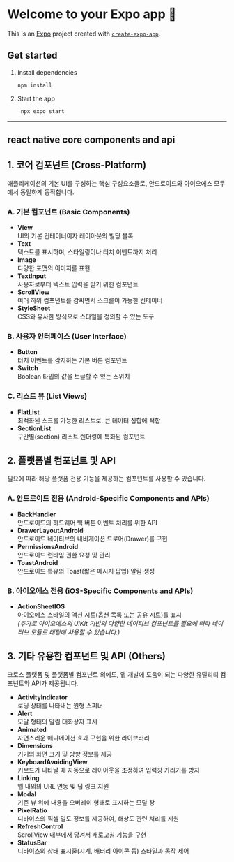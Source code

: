 # Welcome to your Expo app 👋

This is an [Expo](https://expo.dev) project created with [`create-expo-app`](https://www.npmjs.com/package/create-expo-app).

## Get started

1. Install dependencies

   ```bash
   npm install
   ```

2. Start the app

   ```bash
    npx expo start
   ```

---

## react native core components and api

## 1. 코어 컴포넌트 (Cross-Platform)

애플리케이션의 기본 UI를 구성하는 핵심 구성요소들로, 안드로이드와 아이오에스 모두에서 동일하게 동작합니다.

### A. 기본 컴포넌트 (Basic Components)

- **View**  
  UI의 기본 컨테이너이자 레이아웃의 빌딩 블록
- **Text**  
  텍스트를 표시하며, 스타일링이나 터치 이벤트까지 처리
- **Image**  
  다양한 포맷의 이미지를 표현
- **TextInput**  
  사용자로부터 텍스트 입력을 받기 위한 컴포넌트
- **ScrollView**  
  여러 하위 컴포넌트를 감싸면서 스크롤이 가능한 컨테이너
- **StyleSheet**  
  CSS와 유사한 방식으로 스타일을 정의할 수 있는 도구

### B. 사용자 인터페이스 (User Interface)

- **Button**  
  터치 이벤트를 감지하는 기본 버튼 컴포넌트
- **Switch**  
  Boolean 타입의 값을 토글할 수 있는 스위치

### C. 리스트 뷰 (List Views)

- **FlatList**  
  최적화된 스크롤 가능한 리스트로, 큰 데이터 집합에 적합
- **SectionList**  
  구간별(section) 리스트 렌더링에 특화된 컴포넌트

## 2. 플랫폼별 컴포넌트 및 API

필요에 따라 해당 플랫폼 전용 기능을 제공하는 컴포넌트를 사용할 수 있습니다.

### A. 안드로이드 전용 (Android-Specific Components and APIs)

- **BackHandler**  
  안드로이드의 하드웨어 백 버튼 이벤트 처리를 위한 API
- **DrawerLayoutAndroid**  
  안드로이드 네이티브의 내비게이션 드로어(Drawer)를 구현
- **PermissionsAndroid**  
  안드로이드 런타임 권한 요청 및 관리
- **ToastAndroid**  
  안드로이드 특유의 Toast(짧은 메시지 팝업) 알림 생성

### B. 아이오에스 전용 (iOS-Specific Components and APIs)

- **ActionSheetIOS**  
  아이오에스 스타일의 액션 시트(옵션 목록 또는 공유 시트)를 표시  
  _(추가로 아이오에스의 UIKit 기반의 다양한 네이티브 컴포넌트를 필요에 따라 네이티브 모듈로 래핑해 사용할 수 있습니다.)_

## 3. 기타 유용한 컴포넌트 및 API (Others)

크로스 플랫폼 및 플랫폼별 컴포넌트 외에도, 앱 개발에 도움이 되는 다양한 유틸리티 컴포넌트와 API가 제공됩니다.

- **ActivityIndicator**  
  로딩 상태를 나타내는 원형 스피너
- **Alert**  
  모달 형태의 알림 대화상자 표시
- **Animated**  
  자연스러운 애니메이션 효과 구현을 위한 라이브러리
- **Dimensions**  
  기기의 화면 크기 및 방향 정보를 제공
- **KeyboardAvoidingView**  
  키보드가 나타날 때 자동으로 레이아웃을 조정하여 입력창 가리기를 방지
- **Linking**  
  앱 내외의 URL 연동 및 딥 링크 지원
- **Modal**  
  기존 뷰 위에 내용을 오버레이 형태로 표시하는 모달 창
- **PixelRatio**  
  디바이스의 픽셀 밀도 정보를 제공하여, 해상도 관련 처리를 지원
- **RefreshControl**  
  ScrollView 내부에서 당겨서 새로고침 기능을 구현
- **StatusBar**  
  디바이스의 상태 표시줄(시계, 배터리 아이콘 등) 스타일과 동작 제어
